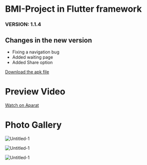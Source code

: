 # BMI-Project in Flutter framework

### VERSION: 1.1.4

## Changes in the new version
- Fixing a navigation bug
- Added waiting page
- Added Share option

<a href="https://github.com/SeyyedAmirNimaGhaebi/BMI-Project/releases/tag/BMI">Download the apk file</a>

# Preview Video

<a href="https://aparat.com/v/r1JU4">Watch on Aparat</a>



# Photo Gallery

![Untitled-1](https://github.com/SeyyedAmirNimaGhaebi/BMI-Project/assets/124828880/81a50552-c12c-4de7-bcea-a6c97a3b4472)


![Untitled-1](https://github.com/SeyyedAmirNimaGhaebi/BMI-Project/assets/124828880/5c577d6d-3c99-4a6d-9199-9fc3472a4297)



![Untitled-1](https://github.com/SeyyedAmirNimaGhaebi/BMI-Project/assets/124828880/a5aeabfd-9976-410f-90e8-261e8a0a9f6a)

